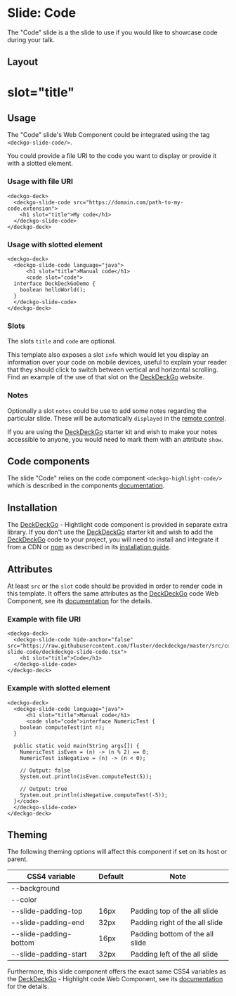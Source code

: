 # Slide: Code

The "Code" slide is a the slide to use if you would like to showcase code during your talk.

## Layout

<div class="container" margin>
  <deckgo-deck embedded={true} pager={false}>
    <deckgo-slide-code src="https://raw.githubusercontent.com/fluster/deckdeckgo/master/src/components/slides/deckdeckgo-slide-code/deckdeckgo-slide-code.tsx">
          <h1 slot="title">slot="title"</h1>
        </deckgo-slide-code>
  </deckgo-deck>
</div>

## Usage

The "Code" slide's Web Component could be integrated using the tag `<deckgo-slide-code/>`.

You could provide a file URI to the code you want to display or provide it with a slotted element.

### Usage with file URI

```
<deckgo-deck>
  <deckgo-slide-code src="https://domain.com/path-to-my-code.extension">
    <h1 slot="title">My code</h1>
  </deckgo-slide-code>
</deckgo-deck>  
```

### Usage with slotted element

```
<deckgo-deck>
  <deckgo-slide-code language="java">
      <h1 slot="title">Manual code</h1>
      <code slot="code">
  interface DeckDeckGoDemo {
    boolean helloWorld();
  }
  </deckgo-slide-code>
</deckgo-deck>  
```

### Slots

The slots `title` and `code` are optional.

This template also exposes a slot `info` which would let you display an information over your code on mobile devices, useful to explain your reader that they should click to switch between vertical and horizontal scrolling. Find an example of the use of that slot on the [DeckDeckGo] website.

### Notes

Optionally a slot `notes` could be use to add some notes regarding the particular slide. These will be automatically `displayed` in the [remote control](https://deckdeckgo.app).

If you are using the [DeckDeckGo] starter kit and wish to make your notes accessible to anyone, you would need to mark them with an attribute `show`.

## Code components

The slide "Code" relies on the code component `<deckgo-highlight-code/>` which is described in the components [documentation](https://github.com/deckgo/deckdeckgo/blob/master/doc/components/components.md).

## Installation

The [DeckDeckGo] - Hightlight code component is provided in separate extra library. If you don't use the [DeckDeckGo] starter kit and wish to add the [DeckDeckGo] code to your project, you will need to install and integrate it from a CDN or [npm](https://www.npmjs.com/package/deckdeckgo-highlight-code) as described in its [installation guide](https://github.com/deckgo/deckdeckgo-highlight-code#getting-started).

## Attributes

At least `src` or the `slot` code should be provided in order to render code in this template. It offers the same attributes as the [DeckDeckGo] code Web Component, see its [documentation](https://github.com/deckgo/deckdeckgo-highlight-code) for the details.

### Example with file URI

```
<deckgo-deck>
  <deckgo-slide-code hide-anchor="false" src="https://raw.githubusercontent.com/fluster/deckdeckgo/master/src/components/slides/deckdeckgo-slide-code/deckdeckgo-slide-code.tsx">
    <h1 slot="title">Code</h1>
  </deckgo-slide-code>
</deckgo-deck>
```

### Example with slotted element

```
<deckgo-deck>
  <deckgo-slide-code language="java">
      <h1 slot="title">Manual code</h1>
      <code slot="code">interface NumericTest {
    boolean computeTest(int n);
  }
  
  public static void main(String args[]) {
    NumericTest isEven = (n) -> (n % 2) == 0;
    NumericTest isNegative = (n) -> (n < 0);
  
    // Output: false
    System.out.println(isEven.computeTest(5));
  
    // Output: true
    System.out.println(isNegative.computeTest(-5));
  }</code>
  </deckgo-slide-code>
</deckgo-deck>  
```

## Theming

The following theming options will affect this component if set on its host or parent.

| CSS4 variable                      | Default | Note |
| -------------------------- |-----------------|-----------------|
| --background |  |  |
| --color |  |  |
| --slide-padding-top | 16px | Padding top of the all slide |
| --slide-padding-end | 32px | Padding right of the all slide |
| --slide-padding-bottom | 16px | Padding bottom of the all slide |
| --slide-padding-start | 32px | Padding left of the all slide |

Furthermore, this slide component offers the exact same CSS4 variables as the [DeckDeckGo] - Highlight code Web Component, see its [documentation](https://github.com/deckgo/deckdeckgo-highlight-code) for the details.

[DeckDeckGo]: https://deckdeckgo.com